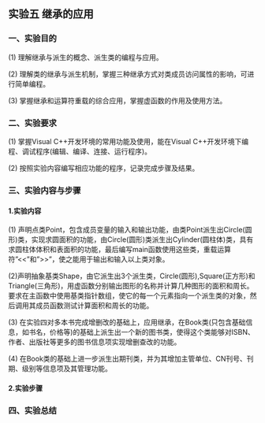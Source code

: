 ## 实验五  继承的应用

### 一、实验目的

(1) 理解继承与派生的概念、派生类的编程与应用。

(2) 理解类的继承与派生机制，掌握三种继承方式对类成员访问属性的影响，可进行简单编程。

(3) 掌握继承和运算符重载的综合应用，掌握虚函数的作用及使用方法。

### 二、实验要求

(1) 掌握Visual C++开发环境的常用功能及使用，能在Visual C++开发环境下编程、调试程序(编辑、编译、连接、运行程序)。

(2) 按照实验内容编写相应功能的程序，记录完成步骤及结果。

### 三、实验内容与步骤

#### 1.实验内容

(1) 声明点类Point，包含成员变量的输入和输出功能，由类Point派生出Circle(圆形)类，实现求圆面积的功能，由Circle(圆形)类派生出Cylinder(圆柱体)类，具有求圆柱体体积和表面积的功能，最后编写main函数使用这些类，重载运算符”<<”和”>>”，使之能用于输出和输入以上类对象。

(2)声明抽象基类Shape，由它派生出3个派生类，Circle(圆形),Square(正方形)和Triangle(三角形)，用虚函数分别输出图形的名称并计算几种图形的面积和周长。要求在主函数中使用基类指针数组，使它的每一个元素指向一个派生类的对象，然后调用其成员函数测试计算面积和周长的功能。 

(3) 在实验四对多本书完成增删改的基础上，应用继承，在Book类(只包含基础信息，如书名，价格等)的基础上派生出一个新的图书类，使得这个类能够对ISBN、作者、出版社等更多的图书信息项实现增删查改的功能。

(4) 在Book类的基础上进一步派生出期刊类，并为其增加主管单位、CN刊号、刊期、级别等信息项及其管理功能。

#### 2.实验步骤

 

 

 

 

 

 

 

### 四、实验总结